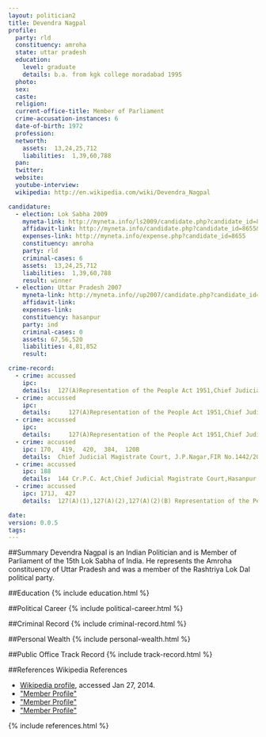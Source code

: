 ```yaml
---
layout: politician2
title: Devendra Nagpal
profile: 
  party: rld
  constituency: amroha
  state: uttar pradesh
  education: 
    level: graduate
    details: b.a. from kgk college moradabad 1995
  photo: 
  sex: 
  caste: 
  religion: 
  current-office-title: Member of Parliament
  crime-accusation-instances: 6
  date-of-birth: 1972
  profession: 
  networth: 
    assets:  13,24,25,712
    liabilities:  1,39,60,788
  pan: 
  twitter: 
  website: 
  youtube-interview: 
  wikipedia: http://en.wikipedia.com/wiki/Devendra_Nagpal

candidature: 
  - election: Lok Sabha 2009
    myneta-link: http://myneta.info/ls2009/candidate.php?candidate_id=8655
    affidavit-link: http://myneta.info/candidate.php?candidate_id=8655&scan=original
    expenses-link: http://myneta.info/expense.php?candidate_id=8655
    constituency: amroha 
    party: rld
    criminal-cases: 6
    assets:  13,24,25,712
    liabilities:  1,39,60,788
    result: winner 
  - election: Uttar Pradesh 2007
    myneta-link: http://myneta.info//up2007/candidate.php?candidate_id=18
    affidavit-link: 
    expenses-link: 
    constituency: hasanpur 
    party: ind
    criminal-cases: 0
    assets: 67,56,520
    liabilities: 4,81,852
    result:  

crime-record: 
  - crime: accussed
    ipc: 
    details:  127(A)Representation of the People Act 1951,Chief Judicial Magistrate Court, J.P.Nagar,NCR No.3/2007,Thana-Gajrola,Case No.2919/2007,Date-16.05.2007 and 20.04.2009  
  - crime: accussed
    ipc: 
    details:  	 127(A)Representation of the People Act 1951,Chief Judicial Magistrate Court, J.P.Nagar,NCR No.4/2007,Thana-Gajrola,Case No.5493/2007,Date-12.07.2007 and 20.04.2009  
  - crime: accussed
    ipc: 
    details:  	 127(A)Representation of the People Act 1951,Chief Judicial Magistrate Court, J.P.Nagar,NCR No.5/2007,Thana-Bachrayu,Case No.8712/2007,Date-30.11.2007 and 25.04.2009  
  - crime: accussed
    ipc: 170,  419,  420,  384,  120B
    details:  Chief Judicial Magistrate Court, J.P.Nagar,FIR No.1442/2007,Thana-Gajrola,Case No.1667/2008,Date-18.03.2008 and 20.06.2009  
  - crime: accussed
    ipc: 188
    details:  144 Cr.P.C. Act,Chief Judicial Magistrate Court,Hasanpur J.P.Nagar,FIR No.455/2007,Thana-Hasanpur,Case No.541/2007,Date-19.06.2007 and 17.05.2009  
  - crime: accussed
    ipc: 171J,  427
    details:  127(A)(1),127(A)(2),127(A)(2)(B) Representation of the People Act 1951,NCR No.28/2009,Thana-Sedanagali  

date: 
version: 0.0.5
tags: 
---
```

##Summary
Devendra Nagpal is an Indian Politician and is Member of Parliament of the 15th Lok Sabha of India. He represents the Amroha constituency of Uttar Pradesh and was a member of the Rashtriya Lok Dal political party.




##Education
{% include education.html %}


##Political Career
{% include political-career.html %}


##Criminal Record
{% include criminal-record.html %}


##Personal Wealth
{% include personal-wealth.html %}


##Public Office Track Record
{% include track-record.html %}


##References
Wikipedia References
- [Wikipedia profile]({{page.profile.wikipedia}}), accessed Jan 27, 2014.
- ["Member Profile"][wiki1]
- ["Member Profile"][wiki2]
- ["Member Profile"][wiki3]

[wiki1]: http://164.100.47.132/LssNew/members/former_Biography.aspx?mpsno=4266
[wiki2]: http://www.indianexpress.com/news/rld-suspends-two-party-mps/1143988/
[wiki3]: http://164.100.47.132/LssNew/members/former_Biography.aspx?mpsno=4090


{% include references.html %}